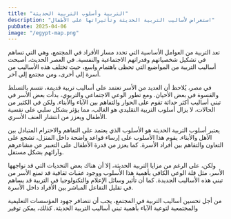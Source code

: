 ```yaml
---
title: "التربية وأسلوب التربية الحديثة"
description: "استعراض لأساليب التربية الحديثة وتأثيراتها على الأطفال"
pubDate: 2025-04-06
image: "/egypt-map.png"
---
```


تعد التربية من العوامل الأساسية التي تحدد مسار الأفراد في المجتمع، وهي التي تساهم في تشكيل شخصياتهم وقدراتهم الاجتماعية والنفسية. في العصر الحديث، أصبحت أساليب التربية من المواضيع التي تحظى باهتمام واسع، حيث تختلف هذه الأساليب من أسرة إلى أخرى، ومن مجتمع إلى آخر.

في مصر، يُلاحظ أن العديد من الأسر تعتمد على أساليب تربية قديمة، تتسم بالتسلط والقسوة في بعض الأحيان. ومع تطور الوعي الاجتماعي والتربوي، بدأت بعض الأسر في تبني أساليب أكثر حداثة تقوم على الحوار والتفاهم بين الآباء والأبناء. ولكن في الكثير من الحالات، لا يزال أسلوب التربية التقليدي هو الغالب، مما يؤثر بشكل سلبي على نفسية الأطفال ويعزز من انتشار العنف الأسري.

يعتبر أسلوب التربية الحديثة هو الأسلوب الذي يعتمد على التفاهم والاحترام المتبادل بين الأهل والأبناء. يقوم هذا الأسلوب على إرساء قواعد واضحة داخل المنزل، تشجع على التعاون والتفاهم بين أفراد الأسرة. كما يعزز من قدرة الأطفال على التعبير عن مشاعرهم وآرائهم بشكل مستقل. 

ولكن، على الرغم من مزايا التربية الحديثة، إلا أن هناك بعض التحديات التي قد تواجهها الأسر، مثل قلة الوعي الكافي بأهمية هذا الأسلوب ووجود عقبات ثقافية قد تمنع الأسر من تبني هذه الأساليب الجديدة. كما أن تأثير وسائل الإعلام والتكنولوجيا في التربية قد يساهم في تقليل التفاعل المباشر بين الأفراد داخل الأسرة.

من أجل تحسين أساليب التربية في المجتمع، يجب أن تتضافر جهود المؤسسات التعليمية والمجتمعية لتوعية الآباء بأهمية تبني أساليب التربية الحديثة. كذلك، يمكن توفير
